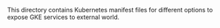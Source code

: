 This directory contains Kubernetes manifest files for different options to expose GKE  services to external world.
